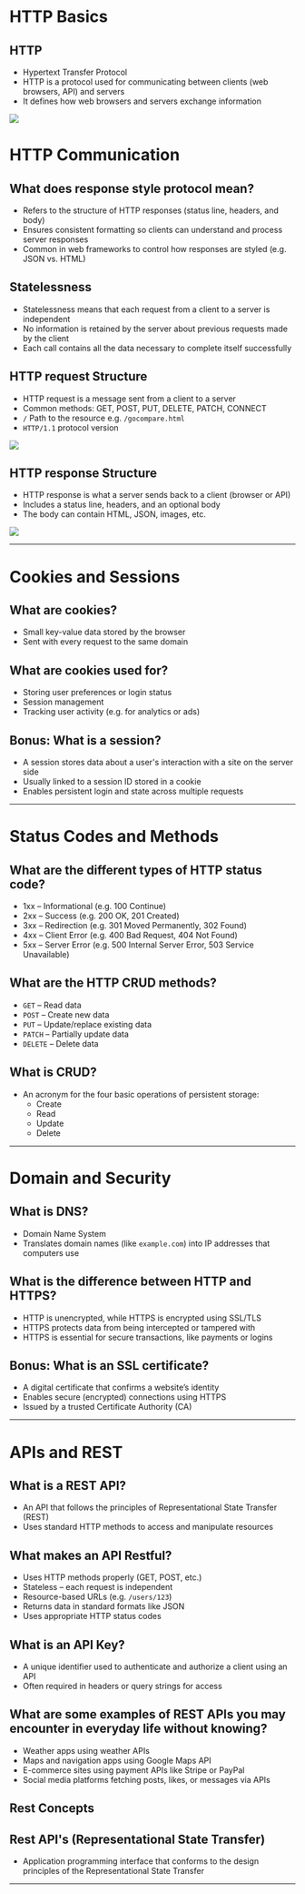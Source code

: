 # HTTP Basics

## HTTP
- Hypertext Transfer Protocol  
- HTTP is a protocol used for communicating between clients (web browsers, API) and servers  
- It defines how web browsers and servers exchange information  

![](./images/http.PNG)

# HTTP Communication

## What does response style protocol mean?
- Refers to the structure of HTTP responses (status line, headers, and body)  
- Ensures consistent formatting so clients can understand and process server responses  
- Common in web frameworks to control how responses are styled (e.g. JSON vs. HTML)

## Statelessness
- Statelessness means that each request from a client to a server is independent  
- No information is retained by the server about previous requests made by the client
- Each call contains all the data necessary to complete itself successfully

## HTTP request Structure
- HTTP request is a message sent from a client to a server  
- Common methods: GET, POST, PUT, DELETE, PATCH, CONNECT  
- `/` Path to the resource e.g. `/gocompare.html`  
- `HTTP/1.1` protocol version  

![](./images/http_structre.PNG)

## HTTP response Structure
- HTTP response is what a server sends back to a client (browser or API)  
- Includes a status line, headers, and an optional body  
- The body can contain HTML, JSON, images, etc.  

![](./images/http_structre2.PNG)

---

# Cookies and Sessions

## What are cookies?
- Small key-value data stored by the browser  
- Sent with every request to the same domain  

## What are cookies used for?
- Storing user preferences or login status  
- Session management  
- Tracking user activity (e.g. for analytics or ads)  

## Bonus: What is a session?
- A session stores data about a user's interaction with a site on the server side  
- Usually linked to a session ID stored in a cookie  
- Enables persistent login and state across multiple requests  

---

# Status Codes and Methods

## What are the different types of HTTP status code?
- 1xx – Informational (e.g. 100 Continue)  
- 2xx – Success (e.g. 200 OK, 201 Created)  
- 3xx – Redirection (e.g. 301 Moved Permanently, 302 Found)  
- 4xx – Client Error (e.g. 400 Bad Request, 404 Not Found)  
- 5xx – Server Error (e.g. 500 Internal Server Error, 503 Service Unavailable)  

## What are the HTTP CRUD methods?
- `GET` – Read data  
- `POST` – Create new data  
- `PUT` – Update/replace existing data  
- `PATCH` – Partially update data  
- `DELETE` – Delete data  

## What is CRUD?
- An acronym for the four basic operations of persistent storage:
  - Create  
  - Read  
  - Update  
  - Delete  

---

# Domain and Security

## What is DNS?
- Domain Name System  
- Translates domain names (like `example.com`) into IP addresses that computers use  

## What is the difference between HTTP and HTTPS?
- HTTP is unencrypted, while HTTPS is encrypted using SSL/TLS  
- HTTPS protects data from being intercepted or tampered with  
- HTTPS is essential for secure transactions, like payments or logins  

## Bonus: What is an SSL certificate?
- A digital certificate that confirms a website’s identity  
- Enables secure (encrypted) connections using HTTPS  
- Issued by a trusted Certificate Authority (CA)  

---

# APIs and REST

## What is a REST API?
- An API that follows the principles of Representational State Transfer (REST)  
- Uses standard HTTP methods to access and manipulate resources  

## What makes an API Restful?
- Uses HTTP methods properly (GET, POST, etc.)  
- Stateless – each request is independent  
- Resource-based URLs (e.g. `/users/123`)  
- Returns data in standard formats like JSON  
- Uses appropriate HTTP status codes  

## What is an API Key?
- A unique identifier used to authenticate and authorize a client using an API  
- Often required in headers or query strings for access  

## What are some examples of REST APIs you may encounter in everyday life without knowing?
- Weather apps using weather APIs  
- Maps and navigation apps using Google Maps API  
- E-commerce sites using payment APIs like Stripe or PayPal  
- Social media platforms fetching posts, likes, or messages via APIs

## Rest Concepts

## Rest API's (Representational State Transfer)
- Application programming interface that conforms to the design principles of the Representational State Transfer
---